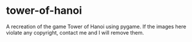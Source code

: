 # tower-of-hanoi
A recreation of the game Tower of Hanoi using pygame.
If the images here violate any copyright, contact me and I will remove them.